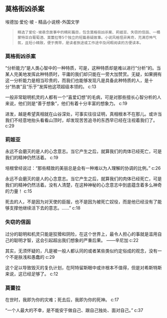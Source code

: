 ## 莫格街凶杀案

埃德加·爱伦·坡  -  精品小说榜-外国文学

>     精选了爱伦·坡悬念故事中的精彩篇目，包含莫格街凶杀案、莉姬亚、失窃的信函、一桶蒙特亚白葡萄酒、莫蕾拉等5个独立的短篇悬疑故事。小说风格怪异离奇，充满恐怖气氛，且短小精致，便于携带，是读者旅途或工作途中及闲暇阅读的方便读本。


### 莫格街凶杀案

“分析能力”是人类心智中的一种特质，可是，这种特质却是难以进行“分析”的。当某人完美地发挥此种特质时，平庸的我们却只能在一旁大加赞赏。无疑，如果拥有这一分析能力是相当珍贵的，而我们也能够发现凡是具备此种特质的人，是十分“热衷”且“乐于”发挥他这项超级本领的。 c:13

一般非常聪明机灵的人都有一个“喜爱幻想”的毛病，可是对那些擅长心智分析的人来说，他们则是“善于想象”，他们有着十分丰富的想象力。 c:19

进发，越是希望真相就在山谷深处，可事实往往证明，真相根本不在那儿。或许当我们不经意地抬头看看山顶时，却发现苦苦追寻的东西早已经在注视着我们了。 c:29

### 莉姬亚

永远不会磨灭的是人的心念意志。当它产生之后，就算我们的肉体已经死亡，可是我们的精神仍然活着。 c:19

培根曾经说过：“那些精致的美丽总是会有一种难以为人理解的协调的比例。” c:26

永远不会磨灭的是人的心念意志。当它产生之后，就算我们的肉体已经死亡，可是我们的精神仍然活着。没有人清楚，在这种神秘的心念意志中到底蕴含着多么神奇的力量！ c:15

死去的人，不是因为对天使的臣服，也不是因为被死亡奴役，而是他已经没有了能够支撑他继续活下去的意志。……” c:18

### 失窃的信函

过分的聪明和机灵只能是狡猾和阴险，在这个世界上，最令人担心的事就是滥用自己的聪明才智，这会引起超出我们想象的严重后果。    ——辛尼加 c:22

其实，无须怀疑的，凡是被一般人都认同的或者某些类似约定俗成的观念，没有一个不是肤浅和愚蠢的 c:29

这个足以导致毁灭的复仇计划，在阿特留斯眼中或许根本不值得，但是对希斯特斯来说，这已经足够了。 c:12

### 莫蕾拉

在世时，我即为你的灾难；死去后，我即为你的死神。 c:17

“一个人最大的不幸，是不能安于做自己、跟自己独处、面对自己。” c:37